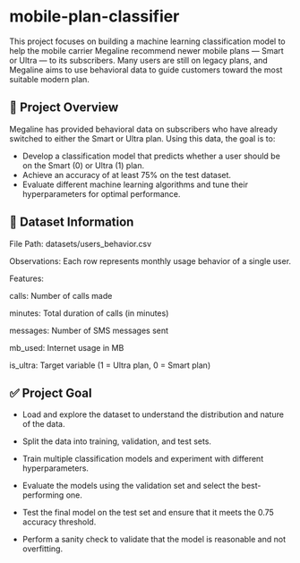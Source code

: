 # mobile-plan-classifier
This project focuses on building a machine learning classification model to help the mobile carrier Megaline recommend newer mobile plans — Smart or Ultra — to its subscribers. Many users are still on legacy plans, and Megaline aims to use behavioral data to guide customers toward the most suitable modern plan.

## 📝 Project Overview
Megaline has provided behavioral data on subscribers who have already switched to either the Smart or Ultra plan. Using this data, the goal is to:

- Develop a classification model that predicts whether a user should be on the Smart (0) or Ultra (1) plan.
- Achieve an accuracy of at least 75% on the test dataset.
- Evaluate different machine learning algorithms and tune their hyperparameters for optimal performance.

## 📂 Dataset Information
File Path: datasets/users_behavior.csv

Observations: Each row represents monthly usage behavior of a single user.

Features:

calls: Number of calls made

minutes: Total duration of calls (in minutes)

messages: Number of SMS messages sent

mb_used: Internet usage in MB

is_ultra: Target variable (1 = Ultra plan, 0 = Smart plan)

## ✅ Project Goal
- Load and explore the dataset to understand the distribution and nature of the data.

- Split the data into training, validation, and test sets.

- Train multiple classification models and experiment with different hyperparameters.

- Evaluate the models using the validation set and select the best-performing one.

- Test the final model on the test set and ensure that it meets the 0.75 accuracy threshold.

- Perform a sanity check to validate that the model is reasonable and not overfitting.
